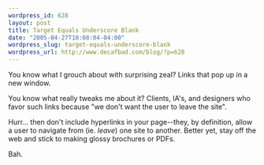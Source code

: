 ```yaml
--- 
wordpress_id: 628
layout: post
title: Target Equals Underscore Blank
date: "2005-04-27T10:08:04-04:00"
wordpress_slug: target-equals-underscore-blank
wordpress_url: http://www.decafbad.com/blog/?p=628
---
```

You know what I grouch about with surprising zeal?  Links that pop up in a new window.  

  You know what really tweaks me about it?  Clients, IA's, and designers who favor such links because "we don't want the user to leave the site".

  Hurr... then don't include hyperlinks in your page--they, by definition, allow a user to navigate from (ie. *leave*) one site to another.  Better yet, stay off the web and stick to making glossy brochures or PDFs.
  
  Bah.
